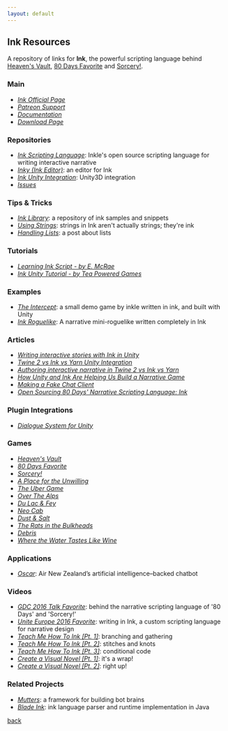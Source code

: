 ```yaml
---
layout: default
---
```


## Ink Resources

A repository of links for **Ink**, the powerful scripting language behind [Heaven's Vault](https://www.inklestudios.com/heavensvault/), [80 Days Favorite](https://www.inklestudios.com/80days/) and [Sorcery!](https://www.inklestudios.com/sorcery/).

### Main

* _[Ink Official Page](https://www.inklestudios.com/ink/)_
* _[Patreon Support](https://www.patreon.com/inkle)_
* _[Documentation](https://github.com/inkle/ink/blob/master/Documentation/WritingWithInk.md)_
* _[Download Page](https://github.com/inkle/inky/releases)_

### Repositories

* _[Ink Scripting Language](https://github.com/inkle/ink)_: Inkle's open source scripting language for writing interactive narrative
* _[Inky (Ink Editor)](https://github.com/inkle/inky)_: an editor for Ink
* _[Ink Unity Integration](https://github.com/inkle/ink-unity-integration)_: Unity3D integration
* _[Issues](https://github.com/inkle/ink/issues)_

### Tips & Tricks

* _[Ink Library](https://github.com/inkle/ink-library)_: a repository of ink samples and snippets
* _[Using Strings](https://www.patreon.com/posts/tips-and-tricks-18636280)_: strings in Ink aren't actually strings; they're ink
* _[Handling Lists](https://www.patreon.com/posts/tips-and-tricks-18636537)_: a post about lists

### Tutorials

* _[Learning Ink Script - by E. McRae](https://www.edmcrae.com/article/learning-ink-script-tutorial-one)_
* _[Ink Unity Tutorial - by Tea Powered Games](https://twitter.com/teapoweredteam/status/969622144006180864)_

### Examples

* _[The Intercept](https://github.com/inkle/the-intercept)_: a small demo game by inkle written in ink, and built with Unity
* _[Ink Roguelike](https://github.com/nbush/ink_roguelike)_: A narrative mini-roguelike written completely in Ink

### Articles

* _[Writing interactive stories with Ink in Unity](https://www.primegames.bg/en/blog/writing-interactive-stories-with-ink-in-unity)_
* _[Twine 2 vs Ink vs Yarn Unity Integration](https://medium.com/@haikus_by_KN/twine-2-vs-ink-a-quick-and-dirty-unity-integration-comparison-99fe1e4549d)_
* _[Authoring interactive narrative in Twine 2 vs Ink vs Yarn](https://medium.com/@haikus_by_KN/authoring-interactive-narrative-in-twine-2-vs-ink-a-quick-and-dirty-comparison-using-examples-e695eb4dfc3e)_
* _[How Unity and Ink Are Helping Us Build a Narrative Game](https://connect.unity.com/p/articles-how-unity-and-ink-are-helping-us-build-a-narrative-game)_
* _[Making a Fake Chat Client](https://www.victoriasmith.co.nz/ink-unity-making-a-fake-chat-client/)_
* _[Open Sourcing 80 Days' Narrative Scripting Language: Ink](https://www.gamasutra.com/blogs/JosephHumfrey/20160330/268974/Open_sourcing_80_Days_narrative_scripting_language_ink.php)_

### Plugin Integrations

* _[Dialogue System for Unity](http://www.pixelcrushers.com/dialogue_system/manual/html/ink.html)_

### Games

* _[Heaven's Vault](https://www.inklestudios.com/heavensvault/)_
* _[80 Days Favorite](https://www.inklestudios.com/80days/)_
* _[Sorcery!](https://www.inklestudios.com/sorcery/)_
* _[A Place for the Unwilling](http://www.alpixelgames.com/a-place-for-the-unwilling/)_
* _[The Uber Game](https://ig.ft.com/uber-game/)_
* _[Over The Alps](https://overthealpsgame.com/)_
* _[Du Lac & Fey](https://www.salixgames.com/)_
* _[Neo Cab](https://neocabgame.com/)_
* _[Dust & Salt](https://www.primegames.bg/en/dust-and-salt)_
* _[The Rats in the Bulkheads](https://brunodias.itch.io/rats)_
* _[Debris](http://debristhegame.com/)_
* _[Where the Water Tastes Like Wine](https://www.wherethewatertasteslikewine.com/)_

### Applications

* _[Oscar](https://www.airnewzealand.co.nz/press-release-2017-oscar-airnz-chatbot)_: Air New Zealand’s artificial intelligence–backed chatbot

### Videos

* _[GDC 2016 Talk Favorite](https://www.youtube.com/watch?v=KYBf6Ko1I2k)_: behind the narrative scripting language of '80 Days' and 'Sorcery!'
* _[Unite Europe 2016 Favorite](https://www.youtube.com/watch?v=b2MWQuZ9dUc)_: writing in Ink, a custom scripting language for narrative design
* _[Teach Me How To Ink [Pt. 1]](https://www.youtube.com/watch?v=iY9PrNQik_I)_: branching and gathering
* _[Teach Me How To Ink [Pt. 2]](https://www.youtube.com/watch?v=GFLw4owtdkQ)_: stitches and knots
* _[Teach Me How To Ink [Pt. 3]](https://www.youtube.com/watch?v=_vaxenealJk)_: conditional code
* _[Create a Visual Novel [Pt. 1]](https://www.youtube.com/watch?v=v5sU1Aidzwo)_: it's a wrap!
* _[Create a Visual Novel [Pt. 2]](https://www.youtube.com/watch?v=lYDhEs1pa7o)_: right up!

### Related Projects

* _[Mutters](https://github.com/rabidgremlin/Mutters)_: a framework for building bot brains
* _[Blade Ink](https://github.com/bladecoder/blade-ink)_: ink language parser and runtime implementation in Java

[back](../)
